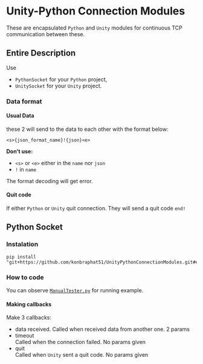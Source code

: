 # Unity-Python Connection Modules
These are encapsulated `Python` and `Unity` modules for continuous TCP communication between these.

## Entire Description
Use 
- `PythonSocket` for your `Python` project,
- `UnitySocket` for your `Unity` project.

### Data format
#### Usual Data
these 2 will send to the data to each other with the format below:
```
<s>{json_format_name}!{json}<e>
```

**Don't use:**
- `<s>` or `<e>` either in the `name` nor `json`
- `!` in `name`

The format decoding will get error.

#### Quit code
If either `Python` or `Unity` quit connection. They will send a quit code `end!`

## Python Socket
### Instalation
```
pip install "git+https://github.com/konbraphat51/UnityPythonConnectionModules.git#egg=UnityConnector&subdirectory=PythonSocket"
```

### How to code
You can observe [`ManualTester.py`](https://github.com/konbraphat51/UnityPythonConnectionModules/blob/main/PythonSocket/tests/ManualTester.py) for running example.

#### Making callbacks
Make 3 callbacks:
- data received.
  Called when received data from another one.
  2 params
- timeout  
  Called when the connection failed.
  No params given
- quit  
  Called when `Unity` sent a quit code.
  No params given


